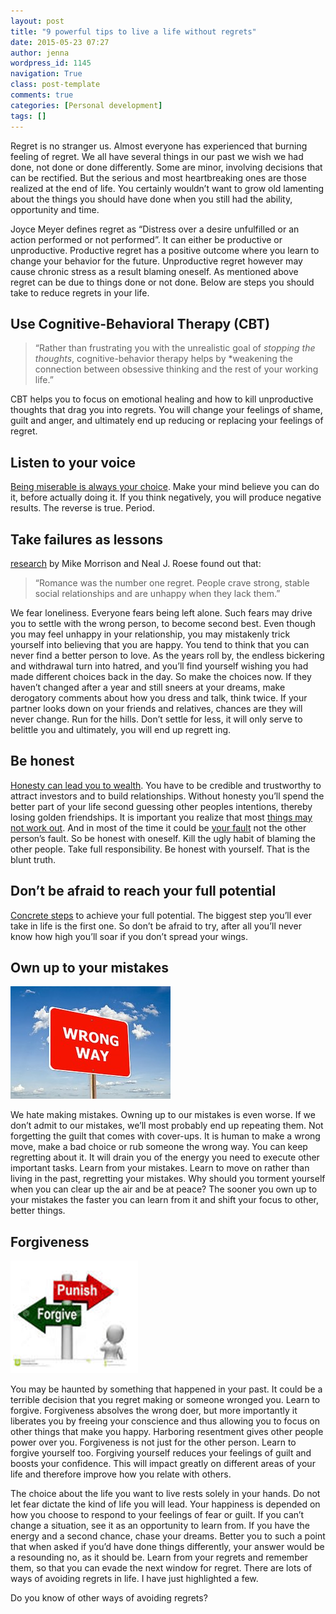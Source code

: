 ```yaml
---
layout: post
title: "9 powerful tips to live a life without regrets"
date: 2015-05-23 07:27
author: jenna
wordpress_id: 1145
navigation: True
class: post-template
comments: true
categories: [Personal development]
tags: []
---
```


Regret is no stranger us. Almost everyone has experienced that burning feeling of regret. We all have several things in our past we wish we had done, not done or done differently. Some are minor, involving decisions that can be rectified. But the serious and most heartbreaking ones are those realized at the end of life. You certainly wouldn’t want to grow old lamenting about the things you should have done when you still had the ability, opportunity and time.

Joyce Meyer defines regret as “Distress over a desire unfulfilled or an action performed or not performed”. It can either be productive or unproductive. Productive regret has a positive outcome where you learn to change your behavior for the future. Unproductive regret however may cause chronic stress as a result blaming oneself. As mentioned above regret can be due to things done or not done. Below are steps you should take to reduce regrets in your life.<!--more-->


## Use Cognitive-Behavioral Therapy (CBT)

> “Rather than frustrating you with the unrealistic goal of *stopping the thoughts*, cognitive-behavior therapy helps by *weakening the connection between obsessive thinking and the rest of your working life.”

CBT helps you to focus on emotional healing and how to kill unproductive thoughts that drag you into regrets. You will change your feelings of shame, guilt and anger, and ultimately end up reducing or replacing your feelings of regret.

## Listen to your voice

[Being miserable is always your choice](http://www.marcandangel.com/2012/02/16/10-good-reminders-for-stressful-times/). Make your mind believe you can do it, before actually doing it. If you think negatively, you will produce negative results. The reverse is true. Period.

## Take failures as lessons

[research](http://insight.kellogg.northwestern.edu/article/the_biggest_regret_of_all/http:/insight.kellogg.northwestern.edu/browse/author/691/) by Mike Morrison and Neal J. Roese found out that:

> “Romance was the number one regret. People crave strong, stable social relationships and are unhappy when they lack them.”

We fear loneliness. Everyone fears being left alone. Such fears may drive you to settle with the wrong person, to become second best. Even though you may feel unhappy in your relationship, you may mistakenly trick yourself into believing that you are happy. You tend to think that you can never find a better person to love. As the years roll by, the endless bickering and withdrawal turn into hatred, and you’ll find yourself wishing you had made different choices back in the day. So make the choices now. If they haven’t changed after a year and still sneers at your dreams, make derogatory comments about how you dress and talk, think twice. If your partner looks down on your friends and relatives, chances are they will never change. Run for the hills. Don’t settle for less, it will only serve to belittle you and ultimately, you will end up regrett
ing.

## Be honest

[Honesty can lead you to wealth](http://www.jamesaltucher.com/2011/07/do-you-have-to-be-rich-to-be-honest/). You have to be credible and trustworthy to attract investors and to build relationships. Without honesty you’ll spend the better part of your life second guessing other peoples intentions, thereby losing golden friendships. It is important you realize that most [things may not work out](http://www.jamesaltucher.com/2011/05/most-things-dont-work-out/). And in most of the time it could be [your fault](http://www.jamesaltucher.com/2011/05/its-your-fault/) not the other person’s fault. So be honest with oneself. Kill the ugly habit of blaming the other people. Take full responsibility. Be honest with yourself. That is the blunt truth.


## Don’t be afraid to reach your full potential

[Concrete steps](http://www.pickthebrain.com/blog/7-concrete-steps-to-reaching-your-full-potential/) to achieve your full potential. The biggest step you’ll ever take in life is the first one. So don’t be afraid to try, after all you’ll never know how high you’ll soar if you don’t spread your wings.


## Own up to your mistakes

![mistakes](/assets/images/uploads/1145-mistakes.jpg)

We hate making mistakes. Owning up to our mistakes is even worse. If we don’t admit to our mistakes, we’ll most probably end up repeating them. Not forgetting the guilt that comes with cover-ups. It is human to make a wrong move, make a bad choice or rub someone the wrong way. You can keep regretting about it. It will drain you of the energy you need to execute other important tasks. Learn from your mistakes. Learn to move on rather than living in the past, regretting your mistakes. Why should you torment yourself when you can clear up the air and be at peace? The sooner you own up to your mistakes the faster you can learn from it and shift your focus to other, better things.

## Forgiveness

![forgive](/assets/images/uploads/1145-forgive.png)

You may be haunted by something that happened in your past. It could be a terrible decision that you regret making or someone wronged you. Learn to forgive. Forgiveness absolves the wrong doer, but more importantly it liberates you by freeing your conscience and thus allowing you to focus on other things that make you happy. Harboring resentment gives other people power over you. Forgiveness is not just for the other person. Learn to forgive yourself too. Forgiving yourself reduces your feelings of guilt and boosts your confidence. This will impact greatly on different areas of your life and therefore improve how you relate with others.

The choice about the life you want to live rests solely in your hands. Do not let fear dictate the kind of life you will lead. Your happiness is depended on how you choose to respond to your feelings of fear or guilt. If you can’t change a situation, see it as an opportunity to learn from. If you have the energy and a second chance, chase your dreams. Better you to such a point that when asked if you’d have done things differently, your answer would be a resounding no, as it should be. Learn from your regrets and remember them, so that you can evade the next window for regret. There are lots of ways of avoiding regrets in life. I have just highlighted a few. 

Do you know of other ways of avoiding regrets?

